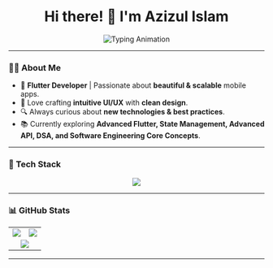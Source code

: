 <h1 align="center">Hi there! 👋 I'm Azizul Islam</h1>

<p align="center">
  <img src="https://readme-typing-svg.herokuapp.com?font=Fira+Code&size=22&pause=100&color=00C7FF&center=true&vCenter=true&width=500&lines=Flutter+Developer;Passionate+about+Clean+UI/UX;Lifelong+Learner" alt="Typing Animation" />
</p>

---

### 👨‍💻 About Me  
- 🚀 **Flutter Developer** | Passionate about **beautiful & scalable** mobile apps.  
- 🎨 Love crafting **intuitive UI/UX** with **clean design**.  
- 🔍 Always curious about **new technologies & best practices**.  
- 📚 Currently exploring **Advanced Flutter, State Management, Advanced API, DSA, and Software Engineering Core Concepts**.  

---

### 🚀 Tech Stack  
<p align="center">
  <img src="https://skillicons.dev/icons?i=flutter,dart,firebase,figma,github,git,vscode,androidstudio" />
</p>

---
 
### 📊 GitHub Stats  

<div align="center">

  <table>
    <tr>
      <td align="center">
        <img src="https://github-readme-stats.vercel.app/api?username=azizulever&theme=dark&hide_border=false&include_all_commits=false&count_private=false" />
      </td>
      <td align="center">
        <img src="https://github-readme-stats.vercel.app/api/top-langs/?username=azizulever&theme=dark&hide_border=false&include_all_commits=false&count_private=false&layout=compact" />
      </td>
    </tr>
    <tr>
      <td colspan="2" align="center">
        <img src="https://nirzak-streak-stats.vercel.app/?user=azizulever&theme=dark&hide_border=false" />
      </td>
    </tr>
  </table>

</div>


---
